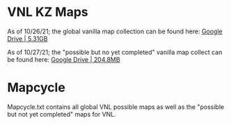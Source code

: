 # VNL KZ Maps
As of 10/26/21; the global vanilla map collection can be found here: [Google Drive | 5.31GB](https://drive.google.com/file/d/1pxmwe5-W9aFxDNV4JgkT4i4_hI4sT0aT/view?usp=sharing)

As of 10/27/21; the "possible but no yet completed" vanilla map collect can be found here: [Google Drive | 204.8MB](https://drive.google.com/file/d/1LU5r3XH9rOyBq4EKQUBPqKmL2lfeesqv/view?usp=sharing)

# Mapcycle
Mapcycle.txt contains all global VNL possible maps as well as the "possible but not yet completed" maps for VNL.
